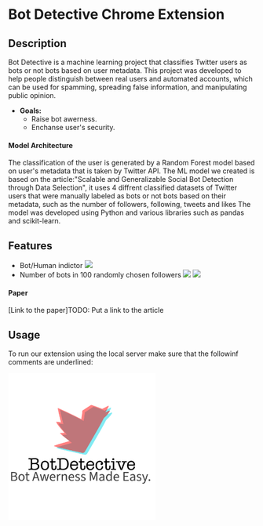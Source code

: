 # Bot Detective Chrome Extension
  

## Description
Bot Detective is a machine learning project that classifies Twitter users as bots or not bots based on user metadata. This project was developed to help people distinguish between real users and automated accounts, which can be used for spamming, spreading false information, and manipulating public opinion.

- **Goals:**
  - Raise bot awerness.
  - Enchanse user's security.

#### Model Architecture
The classification of the user is generated by a Random Forest model based on user's metadata that is taken by Twitter API. 
The ML model we created is based on the article:"Scalable and Generalizable Social Bot Detection through Data Selection", it uses 4 diffrent classified datasets of Twitter users that were manually labeled as bots or not bots based on their metadata, such as the number of followers, following, tweets and likes
The model was developed using Python and various libraries such as pandas and scikit-learn. 

## Features
- Bot/Human indictor
  <img src="https://github.com/stav-bentov/Twitter-Bot-Detector/blob/main/gifs/bots%20in%20reposted%20by.gif" width='500px'>
- Number of bots in 100 randomly chosen followers
  <img src="https://github.com/stav-bentov/Twitter-Bot-Detector/blob/main/gifs/bot%20and%20followers.gif" width='500px'>
  <img src="https://github.com/stav-bentov/Twitter-Bot-Detector/blob/main/gifs/all%20actions.gif" width='500px'>
#### Paper 
[Link to the paper]TODO: Put a link to the article

## Usage

To run our extension using the local server make sure that the followinf comments are underlined:


<div align=”center”>
  <img src="extension/img/ex_img.png" width="300" />
</div>
